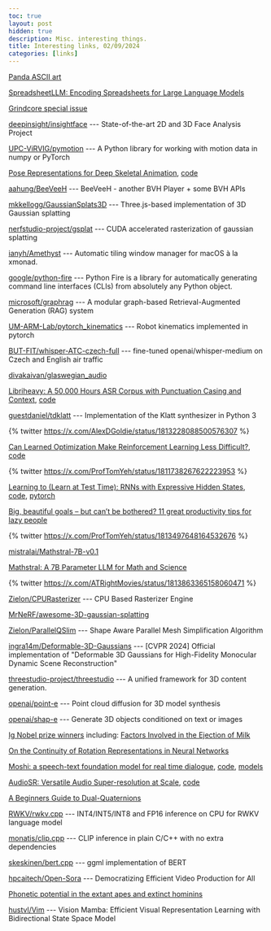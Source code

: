 ```yaml
---
toc: true
layout: post
hidden: true
description: Misc. interesting things.
title: Interesting links, 02/09/2024
categories: [links]
---
```


[Panda ASCII art](https://ascii.co.uk/art/panda)

[SpreadsheetLLM: Encoding Spreadsheets for Large Language Models](https://arxiv.org/abs/2407.09025)

[Grindcore special issue](https://www.youtube.com/watch?v=dhtC-iNl6tU)

[deepinsight/insightface](https://github.com/deepinsight/insightface) --- State-of-the-art 2D and 3D Face Analysis Project

[UPC-ViRVIG/pymotion](https://github.com/UPC-ViRVIG/pymotion) --- A Python library for working with motion data in numpy or PyTorch

[Pose Representations for Deep Skeletal Animation](https://onlinelibrary.wiley.com/doi/10.1111/cgf.14632),
[code](https://github.com/nefeliandreou/PoseRepresentation)

[aahung/BeeVeeH](https://github.com/aahung/BeeVeeH) --- BeeVeeH - another BVH Player + some BVH APIs

[mkkellogg/GaussianSplats3D](https://github.com/mkkellogg/GaussianSplats3D) --- Three.js-based implementation of 3D Gaussian splatting

[nerfstudio-project/gsplat](https://github.com/nerfstudio-project/gsplat) --- CUDA accelerated rasterization of gaussian splatting

[ianyh/Amethyst](https://github.com/ianyh/Amethyst) --- Automatic tiling window manager for macOS à la xmonad.

[google/python-fire](https://github.com/google/python-fire) --- Python Fire is a library for automatically generating command line interfaces (CLIs) from absolutely any Python object.

[microsoft/graphrag](https://github.com/microsoft/graphrag) --- A modular graph-based Retrieval-Augmented Generation (RAG) system

[UM-ARM-Lab/pytorch_kinematics](https://github.com/UM-ARM-Lab/pytorch_kinematics) --- Robot kinematics implemented in pytorch

[BUT-FIT/whisper-ATC-czech-full](https://huggingface.co/BUT-FIT/whisper-ATC-czech-full) --- fine-tuned openai/whisper-medium on Czech and English air traffic

[divakaivan/glaswegian_audio](https://huggingface.co/datasets/divakaivan/glaswegian_audio)

[Libriheavy: A 50,000 Hours ASR Corpus with Punctuation Casing and Context](https://ieeexplore.ieee.org/document/10447120),
[code](https://github.com/k2-fsa/libriheavy)

[guestdaniel/tdklatt](https://github.com/guestdaniel/tdklatt) --- Implementation of the Klatt synthesizer in Python 3

{% twitter https://x.com/AlexDGoldie/status/1813228088500576307 %}

[Can Learned Optimization Make Reinforcement Learning Less Difficult?](https://arxiv.org/abs/2407.07082),
[code](https://github.com/AlexGoldie/rl-learned-optimization)

{% twitter https://x.com/ProfTomYeh/status/1811738267622223953 %}

[Learning to (Learn at Test Time): RNNs with Expressive Hidden States](https://arxiv.org/abs/2407.04620),
[code](https://github.com/test-time-training/ttt-lm-jax),
[pytorch](https://github.com/test-time-training/ttt-lm-pytorch)

[Big, beautiful goals – but can’t be bothered? 11 great productivity tips for lazy people](https://www.theguardian.com/business/article/2024/jul/10/big-beautiful-goals-but-cant-be-bothered-11-great-productivity-tips-for-lazy-people)

{% twitter https://x.com/ProfTomYeh/status/1813497648164532676 %}

[mistralai/Mathstral-7B-v0.1](https://huggingface.co/mistralai/Mathstral-7B-v0.1)

[Mathstral: A 7B Parameter LLM for Math and Science](https://lightning.ai/lightning-ai/studios/mathstral-llm-for-math-problems)

{% twitter https://x.com/ATRightMovies/status/1813863365158060471 %}

[Zielon/CPURasterizer](https://github.com/Zielon/CPURasterizer) --- CPU Based Rasterizer Engine

[MrNeRF/awesome-3D-gaussian-splatting](https://github.com/MrNeRF/awesome-3D-gaussian-splatting)

[Zielon/ParallelQSlim](https://github.com/Zielon/ParallelQSlim) --- Shape Aware Parallel Mesh Simplification Algorithm

[ingra14m/Deformable-3D-Gaussians](https://github.com/ingra14m/Deformable-3D-Gaussians) --- [CVPR 2024] Official implementation of "Deformable 3D Gaussians for High-Fidelity Monocular Dynamic Scene Reconstruction"

[threestudio-project/threestudio](https://github.com/threestudio-project/threestudio) --- A unified framework for 3D content generation.

[openai/point-e](https://github.com/openai/point-e) --- Point cloud diffusion for 3D model synthesis

[openai/shap-e](https://github.com/openai/shap-e) --- Generate 3D objects conditioned on text or images

[Ig Nobel prize winners](https://improbable.com/ig/winners/#ig2024)
including:
[Factors Involved in the Ejection of Milk](https://www.sciencedirect.com/science/article/pii/S0022030241954061)

[On the Continuity of Rotation Representations in Neural Networks](https://ieeexplore.ieee.org/document/8953486)

[Moshi: a speech-text foundation model for real time dialogue](https://kyutai.org/Moshi.pdf),
[code](https://github.com/kyutai-labs/moshi),
[models](https://huggingface.co/collections/kyutai/moshi-v01-release-66eaeaf3302bef6bd9ad7acd)

[AudioSR: Versatile Audio Super-resolution at Scale](https://arxiv.org/abs/2309.07314),
[code](https://github.com/haoheliu/versatile_audio_super_resolution)

[A Beginners Guide to Dual-Quaternions](https://cs.gmu.edu/~jmlien/teaching/cs451/uploads/Main/dual-quaternion.pdf)

[RWKV/rwkv.cpp](https://github.com/RWKV/rwkv.cpp) --- INT4/INT5/INT8 and FP16 inference on CPU for RWKV language model

[monatis/clip.cpp](https://github.com/monatis/clip.cpp) --- CLIP inference in plain C/C++ with no extra dependencies

[skeskinen/bert.cpp](https://github.com/skeskinen/bert.cpp) --- ggml implementation of BERT

[hpcaitech/Open-Sora](https://github.com/hpcaitech/Open-Sora) --- Democratizing Efficient Video Production for All

[Phonetic potential in the extant apes and extinct hominins](https://kth.diva-portal.org/smash/record.jsf?pid=diva2%3A1886743&dswid=-1557)

[hustvl/Vim](https://github.com/hustvl/Vim) --- Vision Mamba: Efficient Visual Representation Learning with Bidirectional State Space Model

